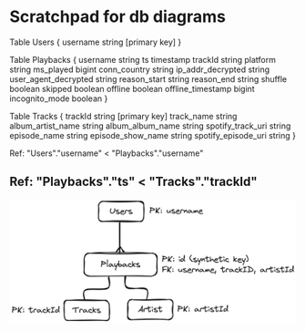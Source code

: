 # Scratchpad for db diagrams

Table Users {
    username string [primary key]
}

Table Playbacks {
    username string
    ts timestamp
    trackId string
    platform string
    ms_played bigint
    conn_country string
    ip_addr_decrypted string
    user_agent_decrypted string
    reason_start string
    reason_end string
    shuffle boolean
    skipped boolean
    offline boolean
    offline_timestamp bigint
    incognito_mode boolean
}

Table Tracks {
    trackId string [primary key]
    track_name string
    album_artist_name string
    album_album_name string
    spotify_track_uri string
    episode_name string
    episode_show_name string
    spotify_episode_uri string
}

<!-- // TODO: Create this table later -->
<!-- // Table Artist {} -->

Ref: "Users"."username" < "Playbacks"."username"

Ref: "Playbacks"."ts" < "Tracks"."trackId"
---

![Db Diagram](dbScetch.png)
